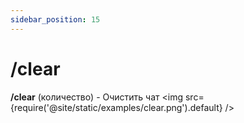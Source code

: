 ```yaml
---
sidebar_position: 15
---
```


# /clear

**/clear** (количество) - Очистить чат
<img src={require('@site/static/examples/clear.png').default} />

